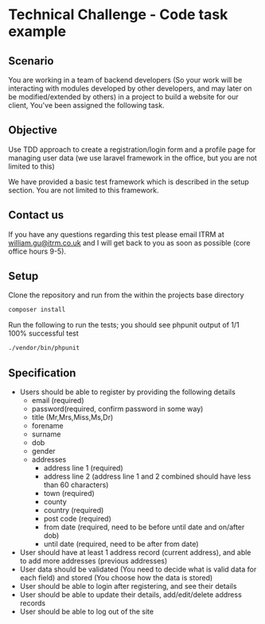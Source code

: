 # Technical Challenge - Code task example

## Scenario
You are working in a team of backend developers (So your work will be interacting with modules developed by other developers, 
and may later on be modified/extended by others) in a project to build a website for our client, You've been assigned the following task.

## Objective
Use TDD approach to create a registration/login form and a profile page for managing user data (we use laravel framework in the office, but you are not limited to this)

We have provided a basic test framework which is described in the setup section. You are not limited to this framework.

## Contact us
If you have any questions regarding this test please email ITRM at [william.gu@itrm.co.uk](william.gu@itrm.co.uk) and I will get back to you as soon as possible (core office hours 9-5).

## Setup
Clone the repository and run from the within the projects base directory
```bash
composer install
```

Run the following to run the tests; you should see phpunit output of 1/1 100% successful test
```bash
./vendor/bin/phpunit
```
## Specification

* Users should be able to register by providing the following details
    * email (required)
    * password(required, confirm password in some way)
    * title (Mr,Mrs,Miss,Ms,Dr)
    * forename
    * surname
    * dob
    * gender
    * addresses
        * address line 1 (required)
        * address line 2 (address line 1 and 2 combined should have less than 60 characters)
        * town (required)
        * county
        * country (required)
        * post code (required)
        * from date (required, need to be before until date and on/after dob)
        * until date (required, need to be after from date)
* User should have at least 1 address record (current address), and able to add more addresses (previous addresses)
* User data should be validated (You need to decide what is valid data for each field) and stored (You choose how the data is stored)
* User should be able to login after registering, and see their details
* User should be able to update their details, add/edit/delete address records
* User should be able to log out of the site
